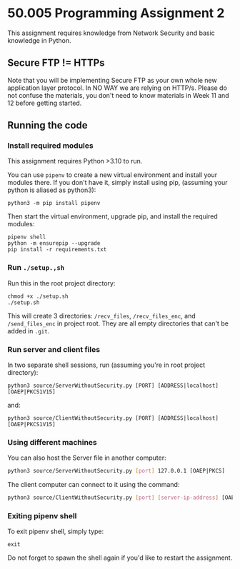 # 50.005 Programming Assignment 2

This assignment requires knowledge from Network Security and basic knowledge in Python.

## Secure FTP != HTTPs

Note that you will be implementing Secure FTP as your own whole new application layer protocol. In NO WAY we are relying on HTTP/s. Please do not confuse the materials, you don't need to know materials in Week 11 and 12 before getting started.

## Running the code

### Install required modules

This assignment requires Python >3.10 to run.

You can use `pipenv` to create a new virtual environment and install your modules there. If you don't have it, simply install using pip, (assuming your python is aliased as python3):

```
python3 -m pip install pipenv
```

Then start the virtual environment, upgrade pip, and install the required modules:

```
pipenv shell
python -m ensurepip --upgrade
pip install -r requirements.txt
```

### Run `./setup.,sh`

Run this in the root project directory:

```
chmod +x ./setup.sh
./setup.sh
```

This will create 3 directories: `/recv_files`, `/recv_files_enc`, and `/send_files_enc` in project root. They are all empty directories that can't be added in `.git`.

### Run server and client files

In two separate shell sessions, run (assuming you're in root project directory):

```
python3 source/ServerWithoutSecurity.py [PORT] [ADDRESS|localhost] [OAEP|PKCS1V15]
```

and:

```
python3 source/ClientWithoutSecurity.py [PORT] [ADDRESS|localhost] [OAEP|PKCS1V15]
```

### Using different machines

You can also host the Server file in another computer:

```sh
python3 source/ServerWithoutSecurity.py [port] 127.0.0.1 [OAEP|PKCS]
```

The client computer can connect to it using the command:

```sh
python3 source/ClientWithoutSecurity.py [port] [server-ip-address] [OAEP|PKCS]
```

### Exiting pipenv shell

To exit pipenv shell, simply type:

```
exit
```

Do not forget to spawn the shell again if you'd like to restart the assignment.
